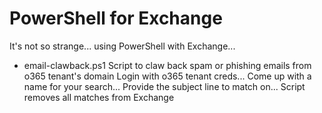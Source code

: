 # PowerShell for Exchange  
It\'s not so strange... using PowerShell with Exchange...

- email-clawback.ps1
Script to claw back spam or phishing emails from o365 tenant\'s domain
Login with o365 tenant creds... Come up with a name for your search... Provide the subject line to match on... Script removes all matches from Exchange
